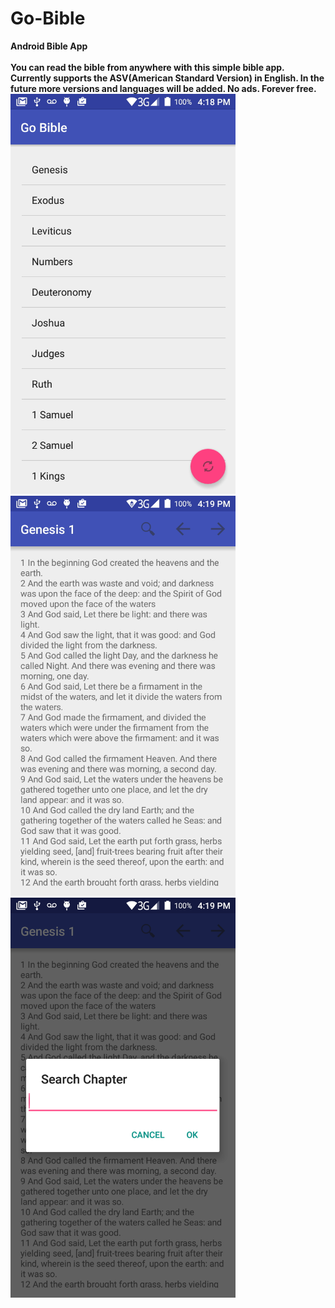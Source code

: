 # Go-Bible
<b>Android Bible App<b><br>
<br>You can read the bible from anywhere with this simple bible app. Currently supports the ASV(American Standard Version) in English. In the future more versions and languages will be added. No ads. Forever free.
<img src="/img/homeBible.png"  width="360" height="640" />
<img src="/img/readChapter.png"  width="360" height="640" />
<img src="/img/searchChapter.png"  width="360" height="640" />

